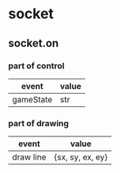# socket

## socket.on

### part of control

event|value
-|-
gameState|str




### part of drawing

event|value
-|-
draw line | {sx, sy, ex, ey}
